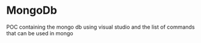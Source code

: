 # MongoDb
POC containing the mongo db using visual studio and the list of commands that can be used in mongo
